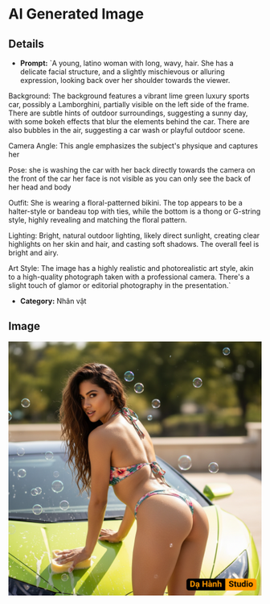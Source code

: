 # AI Generated Image

## Details
- **Prompt:** `A young, latino woman with long, wavy, hair. She has a delicate facial structure, and a slightly mischievous or alluring expression, looking back over her shoulder towards the viewer.

​Background: The background features a vibrant lime green luxury sports car, possibly a Lamborghini, partially visible on the left side of the frame. There are subtle hints of outdoor surroundings, suggesting a sunny day, with some bokeh effects that blur the elements behind the car. There are also bubbles in the air, suggesting a car wash or playful outdoor scene.

​Camera Angle: This angle emphasizes the subject's physique and captures her 

​Pose: she is washing the car with her back directly towards the camera on the front of the car her face is not visible as you can only see the back of her head and body

​Outfit: She is wearing a floral-patterned bikini. The top appears to be a halter-style or bandeau top with ties, while the bottom is a thong or G-string style, highly revealing and matching the floral pattern.

​Lighting: Bright, natural outdoor lighting, likely direct sunlight, creating clear highlights on her skin and hair, and casting soft shadows. The overall feel is bright and airy.

​Art Style: The image has a highly realistic and photorealistic art style, akin to a high-quality photograph taken with a professional camera. There's a slight touch of glamor or editorial photography in the presentation.`
- **Category:** Nhân vật


## Image
![AI Generated Image](./image-2025-10-18T00-21-43-032Z-ud25c.png)